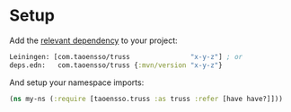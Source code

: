 # Setup

Add the [relevant dependency](../#latest-releases) to your project:

```clojure
Leiningen: [com.taoensso/truss               "x-y-z"] ; or
deps.edn:   com.taoensso/truss {:mvn/version "x-y-z"}
```

And setup your namespace imports:

```clojure
(ns my-ns (:require [taoensso.truss :as truss :refer [have have?]]))
```